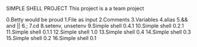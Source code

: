 SIMPLE SHELL PROJECT 
This project is a a team project 
   
0.Betty would be proud 
1.File as input 
2.Comments 
3.Variables 
4.alias 
5.&& and || 
6.; 
7.cd 
8.setenv, unsetenv 
9.Simple shell 0.4.1 
10.Simple shell 0.2.1 
11.Simple shell 0.1.1 
12.Simple shell 1.0 
13.Simple shell 0.4 
14.Simple shell 0.3 
15.Simple shell 0.2 
16.Simple shell 0.1 
